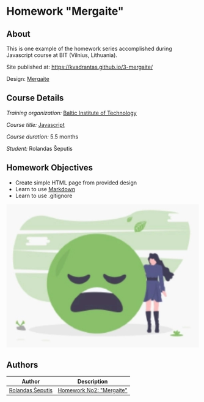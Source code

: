 # Homework "Mergaite"

## About

This is one example of the homework series accomplished during Javascript course at BIT (Vilnius, Lithuania).

Site published at: https://kvadrantas.github.io/3-mergaite/

Design: [Mergaite](https://media.discordapp.net/attachments/850245533838868480/850246211415834634/unknown.png)

## Course Details
*Training organization:* [Baltic Institute of Technology](https://bit.lt/)

*Course title:* [Javascript](https://bit.lt/studijos/javascript-studijos/)

*Course duration:* 5.5 months

*Student:* Rolandas Šeputis

## Homework Objectives
- Create simple HTML page from provided design
- Learn to use [Markdown](https://guides.github.com/features/mastering-markdown/)
- Learn to use .gitignore




![Mergaite](/mergaite.jpg)


## Authors


Author | Description
------------ | -------------
[Rolandas Šeputis](https://github.com/kvadrantas)| [Homework No2: "Mergaite"](https://kvadrantas.github.io/3-mergaite/)

